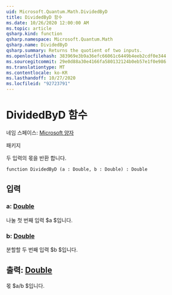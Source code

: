 ```yaml
---
uid: Microsoft.Quantum.Math.DividedByD
title: DividedByD 함수
ms.date: 10/26/2020 12:00:00 AM
ms.topic: article
qsharp.kind: function
qsharp.namespace: Microsoft.Quantum.Math
qsharp.name: DividedByD
qsharp.summary: Returns the quotient of two inputs.
ms.openlocfilehash: 383969e3b9a36efc66061c6449b4eeb2cdf0e344
ms.sourcegitcommit: 29e0d88a30e4166fa580132124b0eb57e1f0e986
ms.translationtype: MT
ms.contentlocale: ko-KR
ms.lasthandoff: 10/27/2020
ms.locfileid: "92723791"
---
```

# <a name="dividedbyd-function"></a>DividedByD 함수

네임 스페이스: [Microsoft 양자](xref:Microsoft.Quantum.Math)

패키지 [](https://nuget.org/packages/)


두 입력의 몫을 반환 합니다.

```qsharp
function DividedByD (a : Double, b : Double) : Double
```


## <a name="input"></a>입력

### <a name="a--double"></a>a: [Double](xref:microsoft.quantum.lang-ref.double)

나눌 첫 번째 입력 $a $입니다.


### <a name="b--double"></a>b: [Double](xref:microsoft.quantum.lang-ref.double)

분할할 두 번째 입력 $b $입니다.



## <a name="output--double"></a>출력: [Double](xref:microsoft.quantum.lang-ref.double)

몫 $a/b $입니다.